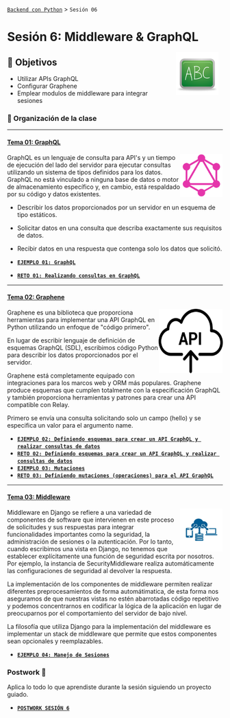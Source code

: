 [`Backend con Python`](../Readme.md) > `Sesión 06`
# Sesión 6: Middleware & GraphQL


<img src="img/pizarron.png" align="right" height="100" width="100" hspace="10">

## :dart: Objetivos

- Utilizar APIs GraphQL
- Configurar Graphene
- Emplear modulos de middleware para integrar sesiones

### 📂 Organización de la clase
***


#### <ins>Tema 01: GraphQL</ins>
<img src="img/imagen1.png" align="right" height="100" width="100">

GraphQL es un lenguaje de consulta para API's y un tiempo de ejecución del lado del servidor para ejecutar consultas utilizando un sistema de tipos definidos para los datos. GraphQL no está vinculado a ninguna base de datos o motor de almacenamiento específico y, en cambio, está respaldado por su código y datos existentes.

  - Describir los datos proporcionados por un servidor en un esquema de tipo estáticos.
  - Solicitar datos en una consulta que describa exactamente sus requisitos de datos.
  - Recibir datos en una respuesta que contenga solo los datos que solicitó.

  - [**`EJEMPLO 01: GraphQL`**](Ejemplo-01)
  - [**`RETO 01: Realizando consultas en GraphQL`**](Reto-01)


***
#### <ins>Tema 02: Graphene</ins>
<img src="img/imagen2.png" align="right" height="150" width="150">


Graphene es una biblioteca que proporciona herramientas para implementar una API GraphQL en Python utilizando un enfoque de "código primero".


En lugar de escribir lenguaje de definición de esquemas GraphQL (SDL), escribimos código Python para describir los datos proporcionados por el servidor.

Graphene está completamente equipado con integraciones para los marcos web y ORM más populares. Graphene produce esquemas que cumplen totalmente con la especificación GraphQL y también proporciona herramientas y patrones para crear una API compatible con Relay.

Primero se envía una consulta solicitando solo un campo (hello) y se especifica un valor para el argumento name.


  - [**`EJEMPLO 02: Definiendo esquemas para crear un API GraphQL y realizar consultas de datos`**](Ejemplo-02)
  - [**`RETO 02: Definiendo esquemas para crear un API GraphQL y realizar consultas de datos`**](Reto-01)
  - [**`EJEMPLO 03: Mutaciones`**](Ejemplo-03)
  - [**`RETO 03: Definiendo mutaciones (operaciones) para el API GraphQL`**](Reto-02)

***
#### <ins>Tema 03: Middleware</ins>
<img src="img/imagen3.png" align="right" height="100" width="100">


Middleware en Django se refiere a una variedad de componentes de software que intervienen en este proceso de solicitudes y sus respuestas para integrar funcionalidades importantes como la seguridad, la administración de sesiones o la autenticación. Por lo tanto, cuando escribimos una vista en Django, no tenemos que establecer explícitamente una función de seguridad escrita por nosotros. Por ejemplo,  la instancia de SecurityMiddleware realiza automáticamente las configuraciones de seguridad al devolver la respuesta.

La implementación de los componentes de middleware permiten realizar diferentes preprocesamientos de forma automátimatica, de esta forma nos aseguramos de que nuestras vistas no estén abarrotadas código repetitivo y podemos concentrarnos en codificar la lógica de la aplicación en lugar de preocuparnos por el comportamiento del servidor de bajo nivel.

La filosofía que utiliza Django para la implementación del middleware es implementar un stack de middleware que permite que estos componentes sean opcionales y reemplazables.



 - [**`EJEMPLO 04: Manejo de Sesiones`**](Ejemplo-04)

### Postwork :memo:
Aplica lo todo lo que aprendiste durante la sesión siguiendo un proyecto guiado.

- [**`POSTWORK SESIÓN 6`**](Postwork/Readme.md)


